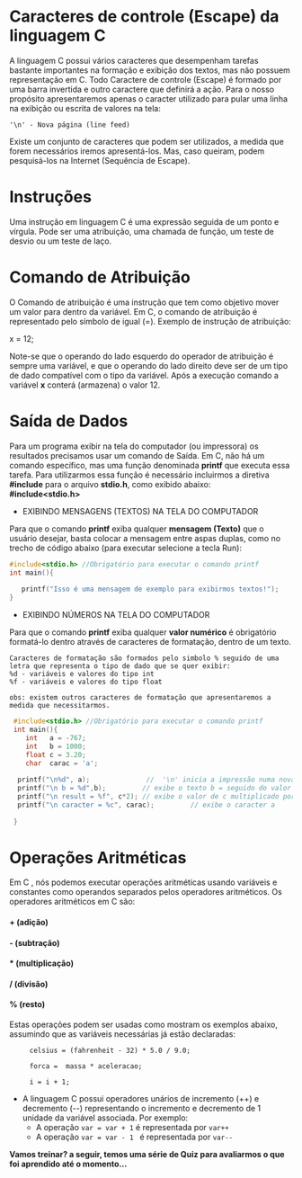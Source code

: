 # Caracteres de controle (Escape) da linguagem C
 A linguagem C possui vários caracteres que desempenham tarefas bastante importantes na formação e exibição dos textos, mas não possuem representação em C. Todo Caractere de controle (Escape) é formado por uma barra invertida e outro caractere que definirá a ação. Para o nosso propósito apresentaremos apenas o caracter utilizado para pular uma linha na exibição ou escrita de valores na tela:

```
'\n' - Nova página (line feed)

```
Existe um conjunto de caracteres que podem ser utilizados, a medida que forem necessários iremos apresentá-los. Mas, caso queiram, podem pesquisá-los na Internet (Sequência de Escape).

# Instruções 
 Uma instrução em linguagem C é uma expressão seguida de um ponto e vírgula. Pode ser uma atribuição, uma chamada de função, um teste de desvio ou um teste de laço.
 
# Comando de Atribuição 
O Comando de atribuição é uma instrução que tem como objetivo mover um valor para dentro da variável. Em C, o comando de atribuição é representado pelo símbolo de igual (=).
Exemplo de instrução de atribuição:       

x = 12;

Note-se que o operando do lado esquerdo do operador de atribuição é sempre uma variável, e que o operando do lado direito deve ser de um tipo de dado compatível com o tipo da variável. Após a execução comando a variável <strong>x</strong> conterá (armazena) o valor 12.

 # Saída de Dados
 Para um programa exibir na tela do computador (ou impressora) os resultados precisamos usar um comando de Saída. Em C, não há um comando específico, mas uma função denominada **printf** que executa essa tarefa. 
 Para utilizarmos essa função é necessário incluirmos a diretiva **#include** para o arquivo **stdio.h**, como exibido abaixo:<br />
                                              **#include<stdio.h>**
 <ul>
  <li>EXIBINDO MENSAGENS (TEXTOS) NA TELA DO COMPUTADOR</li>
 </ul> 
  Para que o comando <strong>printf</strong> exiba qualquer <strong>mensagem (Texto)</strong> que o usuário desejar, basta colocar a mensagem entre aspas duplas, como no trecho de código abaixo (para executar selecione a tecla Run):
  
 ```C runnable
 #include<stdio.h> //Obrigatório para executar o comando printf
 int main(){
    
    printf("Isso é uma mensagem de exemplo para exibirmos textos!");
 }
``` 
<ul>
<li>EXIBINDO NÚMEROS NA TELA DO COMPUTADOR </li>
</ul>

Para que o comando **printf** exiba qualquer **valor numérico** é obrigatório formatá-lo dentro através de caracteres de formatação, dentro de um texto.

```
Caracteres de formatação são formados pelo simbolo % seguido de uma letra que representa o tipo de dado que se quer exibir:
%d - variáveis e valores do tipo int
%f - variáveis e valores do tipo float 

obs: existem outros caracteres de formatação que apresentaremos a medida que necessitarmos.

```

```C runnable
 #include<stdio.h> //Obrigatório para executar o comando printf
 int main(){
    int   a = -767;
    int   b = 1000;
    float c = 3.20;
    char  carac = 'a';
        
  printf("\n%d", a);              //  '\n' inicia a impressão numa nova linha
  printf("\n b = %d",b);         // exibe o texto b = seguido do valor da variável b
  printf("\n result = %f", c*2); // exibe o valor de c multiplicado por 2
  printf("\n caracter = %c", carac);         // exibe o caracter a    
    
 }
``` 
# Operações Aritméticas
Em C , nós podemos executar operações aritméticas usando variáveis e constantes como operandos separados pelos operadores aritméticos. Os operadores aritméticos em C são:

<H4> +  (adição) </H4>
<H4> -  (subtração) </H4>
<H4> *  (multiplicação) </H4>
<H4> /  (divisão) </H4>
<H4> %   (resto)  </H4>

Estas operações podem ser usadas como mostram os exemplos abaixo, assumindo que as variáveis necessárias já estão declaradas:
```
     celsius = (fahrenheit - 32) * 5.0 / 9.0;

     forca =  massa * aceleracao;

     i = i + 1;
```     
+ A linguagem C possui operadores unários de incremento (++) e decremento (--) representando o incremento e decremento de 1 unidade da variável associada. Por exemplo:
    + A operação ```var = var + 1``` é representada por ```var++```
    + A operação ```var = var - 1 ``` é representada por ```var--```

<strong> Vamos treinar? a seguir, temos uma série de Quiz para avaliarmos o que foi aprendido até o momento...</strong>
